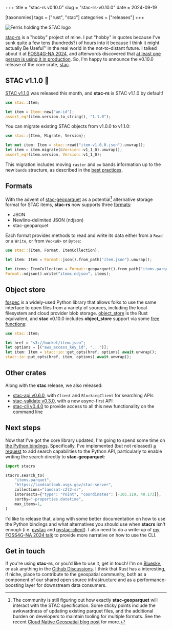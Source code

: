 +++
title = "stac-rs v0.10.0"
slug = "stac-rs-v0.10.0"
date = 2024-09-19

[taxonomies]
tags = ["rust", "stac"]
categories = ["releases"]
+++

![Ferris holding the STAC logo](/img/rustacean-and-stac-small.png)

[stac-rs](https://github.com/stac-utils/stac-rs) is a "hobby" project of mine.
I put "hobby" in quotes because I've sunk quite a few tens (hundreds?) of hours into it because I think it might actually Be Useful™ in the real world in the not-to-distant future.
I talked about it at [FOSS4G-NA 2024](@/posts/2024-09-19-FOSS4G-NA.md), and afterwords discovered that [at least one person is using it in production](https://github.com/stac-utils/stac-rs/issues/375#issue-2521984744).
So, I'm happy to announce the v0.10.0 release of the core crate, [stac](https://crates.io/crates/stac/0.10.0).

## STAC v1.1.0 🎉

[STAC v1.1.0](https://github.com/radiantearth/stac-spec/releases/tag/v1.1.0) was released this month, and **stac-rs** is STAC v1.1.0 by default!

```rust
use stac::Item;

let item = Item::new("an-id");
assert_eq!(item.version.to_string(), "1.1.0");
```

You can migrate existing STAC objects from v1.0.0 to v1.1.0:

```rust
use stac::{Item, Migrate, Version};

let mut item: Item = stac::read("item-v1.0.0.json").unwrap();
let item = item.migrate(&Version::v1_1_0).unwrap();
assert_eq!(item.version, Version::v1_1_0);
```

This migration includes moving `raster` and `eo` bands information up to the new `bands` structure, as described in the [best practices](https://github.com/radiantearth/stac-spec/blob/master/best-practices.md#band-migration).

## Formats

With the advent of [stac-geoparquet](https://github.com/stac-utils/stac-geoparquet) as a potential[^1] alternative storage format for STAC items, **stac-rs** now supports three [formats](https://docs.rs/stac/0.10.0/stac/enum.Format.html):

- JSON
- Newline-delimited JSON (ndjson)
- stac-geoparquet

Each format provides methods to read and write its data either from a `Read` or a `Write`, or from `Vec<u8>` or `Bytes`:

```rust
use stac::{Item, Format, ItemCollection};

let item: Item = Format::json().from_path("item.json").unwrap();

let items: ItemCollection = Format::geoparquet().from_path("items.parquet").unwrap();
Format::ndjson().write("items.ndjson", items);
```

## Object store

[fsspec](https://filesystem-spec.readthedocs.io) is a widely-used Python library that allows folks to use the same interface to open files from a variety of sources, including the local filesystem and cloud provider blob storage.
[object_store](https://docs.rs/object_store/latest/object_store/) is the Rust equivalent, and **stac** v0.10.0 includes **object_store** support via some [free functions](https://docs.rs/stac/0.10.0/stac/io/index.html):

```rust
use stac::Item;

let href = "s3://bucket/item.json";
let options = [("aws_access_key_id", "...")];
let item: Item = stac::io::get_opts(href, options).await.unwrap();
stac::io::put_opts(href, item, options).await.unwrap();
```

## Other crates

Along with the **stac** release, we also released:

- [stac-api v0.6.0](https://docs.rs/stac-api/0.6.0/stac_api/index.html), with `Client` and `BlockingClient` for searching APIs
- [stac-validate v0.3.0](https://docs.rs/stac-validate/0.3.0/stac_validate/index.html), with a new async-first API
- [stac-cli v0.4.0](https://crates.io/crates/stac-cli/0.4.0) to provide access to all this new functionality on the command line

## Next steps

Now that I've got the core library updated, I'm going to spend some time on [the Python bindings](https://pypi.org/project/stacrs/).
Specifically, I've implemented (but not released) [a request](https://github.com/stac-utils/stac-rs/issues/374) to add search capabilities to the Python API, particularly to enable writing the search directly to **stac-geoparquet**:

```python
import stacrs

stacrs.search_to(
    "items.parquet",
    "https://landsatlook.usgs.gov/stac-server",
    collections="landsat-c2l2-sr",
    intersects={"type": "Point", "coordinates": [-105.119, 40.173]},
    sortby="-properties.datetime",
    max_items=1,
)
```

I'd like to release that, along with some better documentation on how to use the Python bindings and what alternatives you should use when **stacrs** isn't enough (i.e. [pystac](https://pystac.readthedocs.io) and [pystac-client](https://pystac-client.readthedocs.io)).
I also need to do a write-up of [my FOSS4G-NA 2024 talk](@/posts/2024-09-19-FOSS4G-NA.md) to provide more narrative on how to use the CLI.

## Get in touch

If you're using **stac-rs**, or you'd like to use it, get in touch!
I'm on [Bluesky](https://bsky.app/profile/gadom.ski), or ask anything in the [Github Discussions](https://github.com/stac-utils/stac-rs/discussions).
I think that Rust has a interesting, if niche, place to contribute to the geospatial community, both as a component of our shared open source infrastructure and as a performance-boosting layer for downstream data consumers.

[^1]: The community is still figuring out how exactly **stac-geoparquet** will interact with the STAC specification. Some sticky points include the awkwardness of updating existing parquet files, and the additional burden on developers to maintain tooling for multiple formats. See the recent [Cloud Native Geospatial blog post](https://cloudnativegeo.org/blog/2024/08/introduction-to-stac-geoparquet/) for more.
